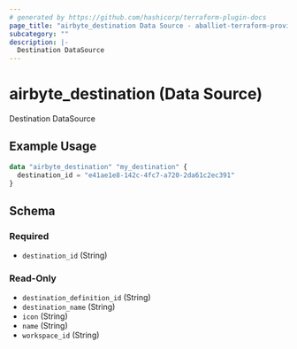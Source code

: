 ```yaml
---
# generated by https://github.com/hashicorp/terraform-plugin-docs
page_title: "airbyte_destination Data Source - aballiet-terraform-provider-airbyte-oss"
subcategory: ""
description: |-
  Destination DataSource
---
```


# airbyte_destination (Data Source)

Destination DataSource

## Example Usage

```terraform
data "airbyte_destination" "my_destination" {
  destination_id = "e41ae1e8-142c-4fc7-a720-2da61c2ec391"
}
```

<!-- schema generated by tfplugindocs -->
## Schema

### Required

- `destination_id` (String)

### Read-Only

- `destination_definition_id` (String)
- `destination_name` (String)
- `icon` (String)
- `name` (String)
- `workspace_id` (String)


